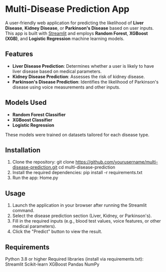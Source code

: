 # Multi-Disease Prediction App

A user-friendly web application for predicting the likelihood of **Liver Disease**, **Kidney Disease**, or **Parkinson's Disease** based on user inputs. This app is built with [Streamlit](https://streamlit.io/) and employs **Random Forest**, **XGBoost (XGB)**, and **Logistic Regression** machine learning models.

## Features

- **Liver Disease Prediction**: Determines whether a user is likely to have liver disease based on medical parameters.
- **Kidney Disease Prediction**: Assesses the risk of kidney disease.
- **Parkinson's Disease Prediction**: Identifies the likelihood of Parkinson's disease using voice measurements and other inputs.

## Models Used

- **Random Forest Classifier**
- **XGBoost Classifier**
- **Logistic Regression**

These models were trained on datasets tailored for each disease type.

## Installation

1. Clone the repository:
   git clone https://github.com/yourusername/multi-disease-prediction.git
   cd multi-disease-prediction
2. Install the required dependencies:
      pip install -r requirements.txt
3. Run the app:
      Home.py
## Usage

1. Launch the application in your browser after running the Streamlit command.
2. Select the disease prediction section (Liver, Kidney, or Parkinson's).
3. Fill in the required inputs (e.g., blood test values, voice features, or other medical parameters).
4. Click the "Predict" button to view the result.

## Requirements

Python 3.8 or higher
Required libraries (install via requirements.txt):
Streamlit
Scikit-learn
XGBoost
Pandas
NumPy